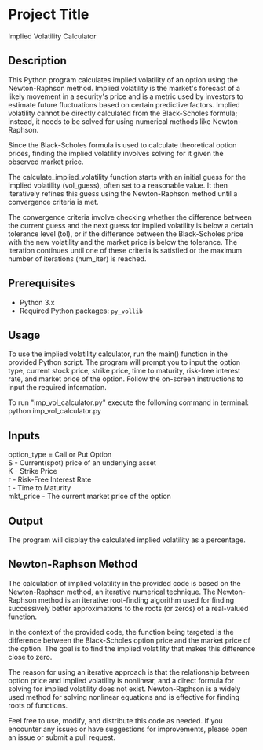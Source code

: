 
# Project Title

Implied Volatility Calculator


## Description

This Python program calculates implied volatility of an option using the Newton-Raphson method. Implied volatility is the market's forecast of a likely movement in a security's price and is a metric used by investors to estimate future fluctuations based on certain predictive factors. Implied volatility cannot be directly calculated from the Black-Scholes formula; instead, it needs to be solved for using numerical methods like Newton-Raphson.

Since the Black-Scholes formula is used to calculate theoretical option prices, finding the implied volatility involves solving for it given the observed market price.

The calculate_implied_volatility function starts with an initial guess for the implied volatility (vol_guess), often set to a reasonable value.
It then iteratively refines this guess using the Newton-Raphson method until a convergence criteria is met.

The convergence criteria involve checking whether the difference between the current guess and the next guess for implied volatility is below a certain tolerance level (tol), or if the difference between the Black-Scholes price with the new volatility and the market price is below the tolerance. The iteration continues until one of these criteria is satisfied or the maximum number of iterations (num_iter) is reached.

 


## Prerequisites

- Python 3.x
- Required Python packages: `py_vollib`
## Usage

To use the implied volatility calculator, run the main() function in the provided Python script. The program will prompt you to input the option type, current stock price, strike price, time to maturity, risk-free interest rate, and market price of the option. Follow the on-screen instructions to input the required information.

To run "imp_vol_calculator.py" execute the following command in terminal: 
python imp_vol_calculator.py

## Inputs
option_type = Call or Put Option\
S - Current(spot) price of an underlying asset\
K - Strike Price\
r - Risk-Free Interest Rate\
t - Time to Maturity\
mkt_price - The current market price of the option
## Output
The program will display the calculated implied volatility as a percentage.


## Newton-Raphson Method
The calculation of implied volatility in the provided code is based on the Newton-Raphson method, an iterative numerical technique. The Newton-Raphson method is an iterative root-finding algorithm used for finding successively better approximations to the roots (or zeros) of a real-valued function.

In the context of the provided code, the function being targeted is the difference between the Black-Scholes option price and the market price of the option. The goal is to find the implied volatility that makes this difference close to zero.

The reason for using an iterative approach is that the relationship between option price and implied volatility is nonlinear, and a direct formula for solving for implied volatility does not exist. Newton-Raphson is a widely used method for solving nonlinear equations and is effective for finding roots of functions.

Feel free to use, modify, and distribute this code as needed. If you encounter any issues or have suggestions for improvements, please open an issue or submit a pull request.

